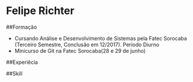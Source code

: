 # Felipe Richter
##Formação
- Cursando Análise e Desenvolvimento de Sistemas pela Fatec Sorocaba (Terceiro Semestre, Conclusão em 12/2017). Período Diurno
- Minicurso de Git na Fatec Sorocaba(28 e 29 de junho)

##Experiêcia


##Skill